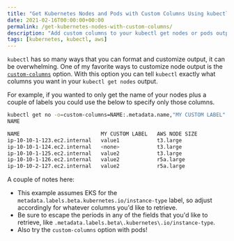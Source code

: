 ```yaml
---
title: "Get Kubernetes Nodes and Pods with Custom Columns Using kubectl"
date: 2021-02-16T00:00:00+00:00
permalink: /get-kubernetes-nodes-with-custom-columns/
description: "Add custom columns to your kubectl get nodes or pods output."
tags: [kubernetes, kubectl, aws]
---
```


`kubectl` has so many ways that you can format and customize output, it can be overwhelming. One of my favorite ways to customize node output is the [`custom-columns`](https://kubernetes.io/docs/reference/kubectl/overview/#custom-columns) option. With this option you can tell `kubectl` exactly what columns you want in your `kubectl get nodes` output.

For example, if you wanted to only get the name of your nodes plus a couple of labels you could use the below to specify only those columns.

```bash
kubectl get no -o=custom-columns=NAME:.metadata.name,"MY CUSTOM LABEL":".metadata.labels.me/my-custom-label","AWS NODE SIZE":".metadata.labels.beta\.kubernetes\.io/instance-type"
NAME

NAME                          MY CUSTOM LABEL   AWS NODE SIZE
ip-10-10-1-123.ec2.internal   value1            t3.large
ip-10-10-1-124.ec2.internal   <none>            t3.large
ip-10-10-1-125.ec2.internal   value2            t3.large
ip-10-10-1-126.ec2.internal   value2            r5a.large
ip-10-10-2-127.ec2.internal   value2            r5a.large
```

A couple of notes here:

- This example assumes EKS for the `metadata.labels.beta.kubernetes.io/instance-type` label, so adjust accordingly for whatever columns you'd like to retrieve.
- Be sure to escape the periods in any of the fields that you'd like to retrieve, like `.metadata.labels.beta\.kubernetes\.io/instance-type`.
- Also try the `custom-columns` option with pods!
